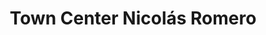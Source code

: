 ---
layout: post
title:  "Town Center Nicolás Romero"
permalink: /blog/:title.html
image: /img/blog/1.webp
---